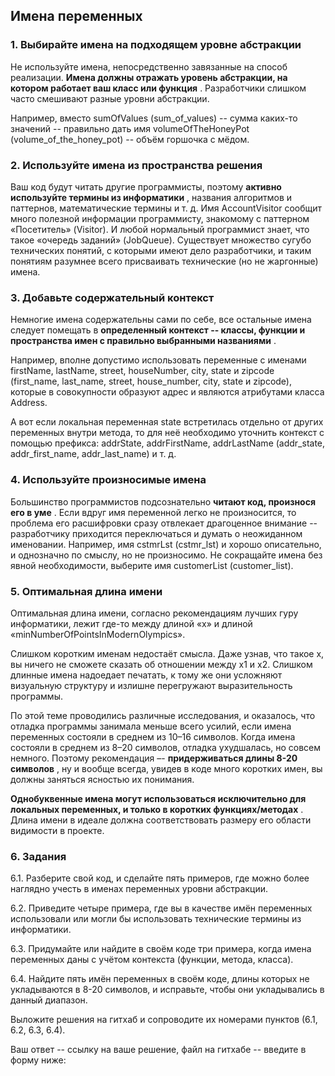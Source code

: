 ## Имена переменных

### 1. Выбирайте имена на подходящем уровне абстракции

Не используйте имена, непосредственно завязанные на способ реализации.  **Имена должны отражать уровень абстракции, на котором работает ваш класс или функция** . Разработчики слишком часто смешивают разные уровни абстракции.

Например, вместо sumOfValues (sum_of_values) -- сумма каких-то значений -- правильно дать имя volumeOfTheHoneyPot (volume_of_the_honey_pot) -- объём горшочка с мёдом.

### 2. Используйте имена из пространства решения

Ваш код будут читать другие программисты, поэтому  **активно используйте термины из информатики** , названия алгоритмов и паттернов, математические термины и т. д. Имя AccountVisitor сообщит много полезной информации программисту, знакомому с паттерном «Посетитель» (Visitor). И любой нормальный программист знает, что такое «очередь заданий» (JobQueue). Существует множество сугубо технических понятий, с которыми имеют дело разработчики, и таким понятиям разумнее всего присваивать технические (но не жаргонные) имена.

### 3. Добавьте содержательный контекст

Немногие имена содержательны сами по себе, все остальные имена следует помещать в  **определенный контекст -- классы, функции и пространства имен с правильно выбранными названиями** .

Например, вполне допустимо использовать переменные с именами firstName, lastName, street, houseNumber, city, state и zipcode (first_name, last_name, street, house_number, city, state и zipcode), которые в совокупности образуют адрес и являются атрибутами класса Address.

А вот если локальная переменная state встретилась отдельно от других переменных внутри метода, то для неё необходимо уточнить контекст с помощью префикса: addrState, addrFirstName, addrLastName (addr_state, addr_first_name, addr_last_name) и т. д.

### 4. Используйте произносимые имена

Большинство программистов подсознательно  **читают код, произнося его в уме** . Если вдруг имя переменной легко не произносится, то проблема его расшифровки сразу отвлекает драгоценное внимание -- разработчику приходится переключаться и думать о неожиданном именовании. Например, имя cstmrLst (cstmr_lst) и хорошо описательно, и однозначно по смыслу, но не произносимо. Не сокращайте имена без явной необходимости, выберите имя customerList (customer_list).

### 5. Оптимальная длина имени

Оптимальная длина имени, согласно рекомендациям лучших гуру информатики, лежит где-то между длиной «x» и длиной «minNumberOfPointsInModernOlympics».

Слишком коротким именам недостаёт смысла. Даже узнав, что такое x, вы ничего не сможете сказать об отношении между x1 и x2. Слишком длинные имена надоедает печатать, к тому же они усложняют визуальную структуру и излишне перегружают выразительность программы.

По этой теме проводились различные исследования, и оказалось, что отладка программы занимала меньше всего усилий, если имена переменных состояли в среднем из 10–16 символов. Когда имена состояли в среднем из 8–20 символов, отладка ухудшалась, но совсем немного. Поэтому рекомендация –-  **придерживаться длины 8-20 символов** , ну и вообще всегда, увидев в коде много коротких имен, вы должны заняться ясностью их понимания.

**Однобуквенные имена могут использоваться исключительно для локальных переменных, и только в коротких функциях/методах** . Длина имени в идеале должна соответствовать размеру его области видимости в проекте.

### 6. Задания

6.1. Разберите свой код, и сделайте пять примеров, где можно более наглядно учесть в именах переменных уровни абстракции.

6.2. Приведите четыре примера, где вы в качестве имён переменных использовали или могли бы использовать технические термины из информатики.

6.3. Придумайте или найдите в своём коде три примера, когда имена переменных даны с учётом контекста (функции, метода, класса).

6.4. Найдите пять имён переменных в своём коде, длины которых не укладываются в 8-20 символов, и исправьте, чтобы они укладывались в данный диапазон.

Выложите решения на гитхаб и сопроводите их номерами пунктов (6.1, 6.2, 6.3, 6.4).

Ваш ответ -- ссылку на ваше решение, файл на гитхабе -- введите в форму ниже:
